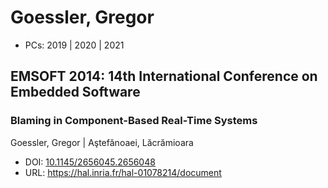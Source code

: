 # Goessler, Gregor

* PCs: 2019 | 2020 | 2021

## EMSOFT 2014: 14th International Conference on Embedded Software

### Blaming in Component-Based Real-Time Systems
Goessler, Gregor | Aştefănoaei, Lăcrămioara
* DOI: [10.1145/2656045.2656048](https://doi.org/10.1145/2656045.2656048)
* URL: <https://hal.inria.fr/hal-01078214/document>

